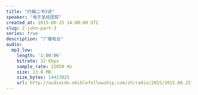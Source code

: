 ```yaml
---
title: "约翰二书3讲"
speaker: "电子圣经团契"
created_at: 2015-06-25 14:00:00 UTC
slug: 2-john-part-3
series: true
description: "广播电台"
audio:
  mp3_low:
    length: '1:00:06'
    bitrate: 32 Kbps
    sample_rate: 22050 Hz
    size: 13.8 MB
    size_bytes: 14423025
    url: http://audiocdn.ebiblefellowship.com/zh/radio/2015/2015.06.25_EBF_-_2_John_Part_3.mp3
---
```

